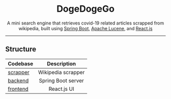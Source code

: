 # <div align="center">DogeDogeGo</div>
<p align="center">A mini search engine that retrieves covid-19 related articles scrapped from wikipedia, built using <a href="https://spring.io/projects/spring-boot">Spring Boot</a>, <a href="https://lucene.apache.org/">Apache Lucene</a>, and <a href="https://reactjs.org/">React.js</a></p>

---

## Structure
| Codebase             |      Description      |
| :------------------- | :-------------------: |
| [scrapper](scrapper) |     Wikipedia scrapper|
| [backend](backend)   |     Spring Boot server|
| [frontend](frontend) |     React.js UI       |
